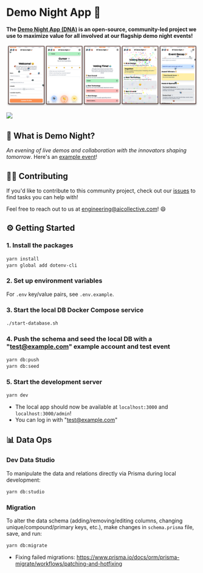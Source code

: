# Demo Night App 🧬

**The [Demo Night App (DNA)](https://demos.aicollective.com) is an open-source, community-led project we use to maximize value for all involved at our flagship demo night events!**

![App Screenshots](./assets/App.png)

<a href="https://www.loom.com/share/20bb08ab431040cf878a8a654860efab">
  <img src="https://cdn.loom.com/sessions/thumbnails/20bb08ab431040cf878a8a654860efab-29f338a04a89eb3c-full-play.gif">
</a>

## 🚀 What is Demo Night?

_An evening of live demos and collaboration with the innovators shaping tomorrow_. Here's an [example event](https://lu.ma/demo-night)!

## 🧑‍💻 Contributing

If you'd like to contribute to this community project, check out our [issues](https://github.com/the-ai-collective/demo-night-app/issues) to find tasks you can help with!

Feel free to reach out to us at [engineering@aicollective.com](mailto:engineering@aicollective.com)! 😄

## ⚙️ Getting Started

### 1. Install the packages

```bash
yarn install
yarn global add dotenv-cli
```

### 2. Set up environment variables

For `.env` key/value pairs, see `.env.example`.

### 3. Start the local DB Docker Compose service

```bash
./start-database.sh
```

### 4. Push the schema and seed the local DB with a "<test@example.com>" example account and test event

```bash
yarn db:push
yarn db:seed
```

### 5. Start the development server

```bash
yarn dev
```

- The local app should now be available at `localhost:3000` and `localhost:3000/admin`!
- You can log in with "<test@example.com>"

## 📊 Data Ops

### Dev Data Studio

To manipulate the data and relations directly via Prisma during local development:

```bash
yarn db:studio
```

### Migration

To alter the data schema (adding/removing/editing columns, changing unique/compound/primary keys, etc.), make changes in `schema.prisma` file, save, and run:

```bash
yarn db:migrate
```

- Fixing failed migrations:
  <https://www.prisma.io/docs/orm/prisma-migrate/workflows/patching-and-hotfixing>
